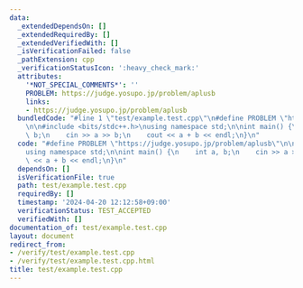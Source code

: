 ```yaml
---
data:
  _extendedDependsOn: []
  _extendedRequiredBy: []
  _extendedVerifiedWith: []
  _isVerificationFailed: false
  _pathExtension: cpp
  _verificationStatusIcon: ':heavy_check_mark:'
  attributes:
    '*NOT_SPECIAL_COMMENTS*': ''
    PROBLEM: https://judge.yosupo.jp/problem/aplusb
    links:
    - https://judge.yosupo.jp/problem/aplusb
  bundledCode: "#line 1 \"test/example.test.cpp\"\n#define PROBLEM \"https://judge.yosupo.jp/problem/aplusb\"\
    \n\n#include <bits/stdc++.h>\nusing namespace std;\n\nint main() {\n    int a,\
    \ b;\n    cin >> a >> b;\n    cout << a + b << endl;\n}\n"
  code: "#define PROBLEM \"https://judge.yosupo.jp/problem/aplusb\"\n\n#include <bits/stdc++.h>\n\
    using namespace std;\n\nint main() {\n    int a, b;\n    cin >> a >> b;\n    cout\
    \ << a + b << endl;\n}\n"
  dependsOn: []
  isVerificationFile: true
  path: test/example.test.cpp
  requiredBy: []
  timestamp: '2024-04-20 12:12:58+09:00'
  verificationStatus: TEST_ACCEPTED
  verifiedWith: []
documentation_of: test/example.test.cpp
layout: document
redirect_from:
- /verify/test/example.test.cpp
- /verify/test/example.test.cpp.html
title: test/example.test.cpp
---
```

